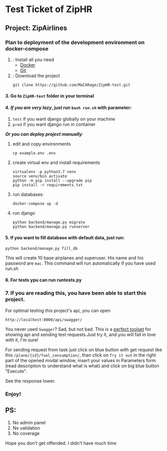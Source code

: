 # Test Ticket of ZipHR
## Project: ZipAirlines

### Plan to deployment of the development environment on docker-compose
1. : Install all you need 
    * [Docker](https://hub.docker.com/search?q=&type=edition&offering=community)  
    * [Git](https://git-scm.com/downloads)
2. : Download the project
   ```
   git clone https://github.com/MaCkRage/ZipHR-test.git
   ```
#### 3. Go to `ZipHR-test` folder in your terminal
#### 4. **_If you are very lazy_**, just run ```bash run.sh``` with parameter: 
   1. `test` if you want django globally on your machine
   2. `prod` if you want django run in container
   
   **_Or you can deploy project manually_**:
   1. edit and copy environments
      ```
      cp example.env .env
      ```
   2. create virtual env and install requirements
      ```
      virtualenv -p python3.7 venv
      source venv/bin activate
      python -m pip install --upgrade pip
      pip install -r requirements.txt
      ```
   3. run databases:
      ```
      docker-compose up -d
      ```
   4. run django
      ```
      python backend/manage.py migrate
      python backend/manage.py runserver
      ```
#### 5. If you want to fill database with default data, just run:
   ```
   python backend/manage.py fill_db
   ```
   This will create 10 base airplanes and superuser.
   His name and his password are `mac`.
   This command will run automatically if you have used run.sh

#### 6. For tests ypu can run runtests.py
### 7.  If you are reading this, you have been able to start this project.
For optimal testing this project's api, you can open 
```
http://localhost:8000/api/swagger/
```

You never used `Swagger`? Sad, but not bad. This is a [perfect toolset](https://swagger.io/) for showing api and sending test requests.Just try 
it, and you will fall in love with it, I'm sure!

For sending request from task just click on blue button with get request like this
`/plane/{id}/fuel_consumption/`, than click on `Try it out` in the right part of the opened modal window,
insert your values in Parameters form (read description to understand what is what) and click on big
blue button "Execute". 

See the response lower.

### Enjoy!

## PS: 
1) No admin panel
2) No validation
3) No coverage 

 Hope you don't get offended. I didn't have much time